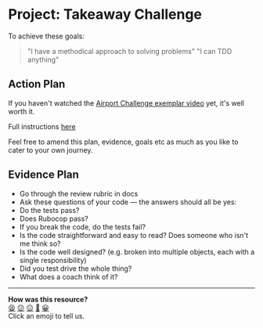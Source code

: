 # Project: Takeaway Challenge
To achieve these goals:
  > "I have a methodical approach to solving problems"
  > "I can TDD anything"

## Action Plan
If you haven't watched the [Airport Challenge exemplar video](https://www.youtube.com/watch?v=Vg0cFVLH_EM) yet, it's well worth it.

Full instructions [here](https://github.com/makersacademy/takeaway-challenge)

Feel free to amend this plan, evidence, goals etc as much as you like to cater to your own journey.

## Evidence Plan
- Go through the review rubric in docs
- Ask these questions of your code — the answers should all be yes:
- Do the tests pass?
- Does Rubocop pass?
- If you break the code, do the tests fail?
- Is the code straightforward and easy to read? Does someone who isn't me think so?
- Is the code well designed? (e.g. broken into multiple objects, each with a single responsibility)
- Did you test drive the whole thing?
- What does a coach think of it?

<!-- BEGIN GENERATED SECTION DO NOT EDIT -->

---

**How was this resource?**  
[😫](https://airtable.com/shrUJ3t7KLMqVRFKR?prefill_Repository=course&prefill_File=tagging/takeaway.md&prefill_Sentiment=😫) [😕](https://airtable.com/shrUJ3t7KLMqVRFKR?prefill_Repository=course&prefill_File=tagging/takeaway.md&prefill_Sentiment=😕) [😐](https://airtable.com/shrUJ3t7KLMqVRFKR?prefill_Repository=course&prefill_File=tagging/takeaway.md&prefill_Sentiment=😐) [🙂](https://airtable.com/shrUJ3t7KLMqVRFKR?prefill_Repository=course&prefill_File=tagging/takeaway.md&prefill_Sentiment=🙂) [😀](https://airtable.com/shrUJ3t7KLMqVRFKR?prefill_Repository=course&prefill_File=tagging/takeaway.md&prefill_Sentiment=😀)  
Click an emoji to tell us.

<!-- END GENERATED SECTION DO NOT EDIT -->

